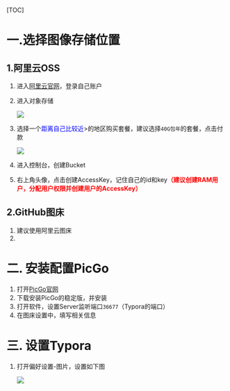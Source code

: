 [TOC]

# 一.选择图像存储位置

## 1.阿里云OSS

1. 进入[阿里云官网](https://www.aliyun.com/)，登录自己账户

2. 进入对象存储

    ![](https://typora-lff.oss-cn-guangzhou.aliyuncs.com/%E9%98%BF%E9%87%8C%E4%BA%91%E5%AD%98%E5%82%A8OSS%E4%BD%8D%E7%BD%AE.png)

3. 选择一个<span style="color:blue">距离自己比较近</span>>的地区购买套餐，建议选择`40G包年`的套餐，点击付款

    ![](https://typora-lff.oss-cn-guangzhou.aliyuncs.com/%E9%98%BF%E9%87%8C%E4%BA%91%E5%AD%98%E5%82%A8%E5%A5%97%E9%A4%90%E9%80%89%E6%8B%A9.png)

4. 进入控制台，创建Bucket

5. 右上角头像，点击创建AccessKey，记住自己的id和key<span style="color:red;font-weight:bold">（建议创建RAM用户，分配用户权限并创建用户的AccessKey）</span>

## 2.GitHub图床

1. 建议使用阿里云图床
2. 

# 二. 安装配置PicGo

1. 打开[PicGo官网](https://picgo.github.io/PicGo-Doc/)
2. 下载安装PicGo的稳定版，并安装
3. 打开软件，设置Server监听端口`36677`（Typora的端口）
4. 在图床设置中，填写相关信息

# 三. 设置Typora

1. 打开偏好设置-图片，设置如下图

   ![](https://typora-lff.oss-cn-guangzhou.aliyuncs.com/image-20220525084446708.png)